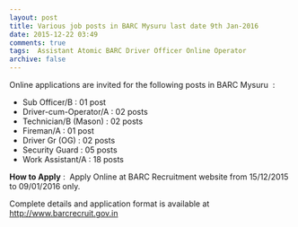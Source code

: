 ```yaml
---
layout: post
title: Various job posts in BARC Mysuru last date 9th Jan-2016   
date: 2015-12-22 03:49
comments: true
tags:  Assistant Atomic BARC Driver Officer Online Operator 
archive: false
---
```

Online applications are invited for the following posts in BARC Mysuru  : 



- Sub Officer/B : 01 post
- Driver-cum-Operator/A : 02 posts
- Technician/B (Mason) : 02 posts
- Fireman/A : 01 post
- Driver Gr (OG) : 02 posts
- Security Guard : 05 posts
- Work Assistant/A : 18 posts 



**How to Apply** :  Apply Online at BARC Recruitment website from 15/12/2015 to 09/01/2016 only.  

Complete details and application format is available at <http://www.barcrecruit.gov.in>




